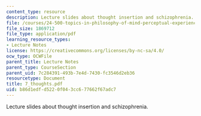 ```yaml
---
content_type: resource
description: Lecture slides about thought insertion and schizophrenia.
file: /courses/24-500-topics-in-philosophy-of-mind-perceptual-experience-spring-2007/b86d1edfd5220f043cc677662f67adc7_7_thoughts.pdf
file_size: 1869712
file_type: application/pdf
learning_resource_types:
- Lecture Notes
license: https://creativecommons.org/licenses/by-nc-sa/4.0/
ocw_type: OCWFile
parent_title: Lecture Notes
parent_type: CourseSection
parent_uid: 7c284391-493b-7e4d-7430-fc3546d2eb36
resourcetype: Document
title: 7_thoughts.pdf
uid: b86d1edf-d522-0f04-3cc6-77662f67adc7
---
```

Lecture slides about thought insertion and schizophrenia.